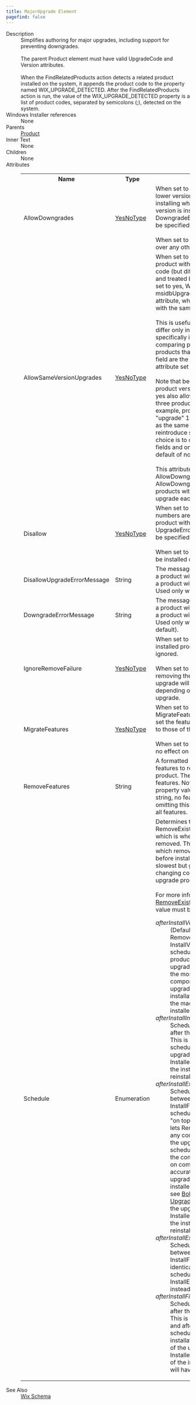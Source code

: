 ```yaml
---
title: MajorUpgrade Element
pagefind: false
---
```

<dl>
  <dt>Description</dt>
  <dd>                 Simplifies authoring for major upgrades, including support for preventing downgrades.<br/><br/>                The parent Product element must have valid UpgradeCode and Version attributes.<br/><br/>                When the FindRelatedProducts action detects a related product installed on the system,                 it appends the product code to the property named WIX_UPGRADE_DETECTED. After the                 FindRelatedProducts action is run, the value of the WIX_UPGRADE_DETECTED property is a                 list of product codes, separated by semicolons (;), detected on the system.             </dd>
  <dt>Windows Installer references</dt>
  <dd>None</dd>
  <dt>Parents</dt>
  <dd>
    <a href="../product/">Product</a>
  </dd>
  <dt>Inner Text</dt>
  <dd>None</dd>
  <dt>Children</dt>
  <dd>None</dd>
  <dt>Attributes</dt>
  <dd>
    <table cellspacing="0" cellpadding="0" class="schema">
      <tr>
        <th width="15%">Name</th>
        <th width="15%">Type</th>
        <th width="65%">Description</th>
        <th width="15%">Required</th>
      </tr>
      <tr>
        <td>AllowDowngrades</td>
        <td><a href="../simple_type_yesnotype/">YesNoType</a></td>
        <td>                     When set to no (the default), products with lower version numbers are blocked from                     installing when a product with a higher version is installed; the DowngradeErrorMessage                     attribute must also be specified.<br/><br/>                    When set to yes, any version can be installed over any other version.                 </td>
        <td>&nbsp;</td>
      </tr>
      <tr>
        <td>AllowSameVersionUpgrades</td>
        <td><a href="../simple_type_yesnotype/">YesNoType</a></td>
        <td>                     When set to no (the default), installing a product with the same version and upgrade code                     (but different product code) is allowed and treated by MSI as two products. When set to yes,                     WiX sets the msidbUpgradeAttributesVersionMaxInclusive attribute, which tells MSI to treat                     a product with the same version as a major upgrade.<br/><br/>                    This is useful when two product versions differ only in the fourth version field. MSI                     specifically ignores that field when comparing product versions, so two products that                     differ only in the fourth version field are the same product and need this attribute set to                     yes to be detected.<br/><br/>                    Note that because MSI ignores the fourth product version field, setting this attribute to                     yes also allows downgrades when the first three product version fields are identical.                     For example, product version 1.0.0.1 will "upgrade" 1.0.0.2998 because they're seen as the                     same version (1.0.0). That could reintroduce serious bugs so the safest choice is to change                     the first three version fields and omit this attribute to get the default of no.<br/><br/>                    This attribute cannot be "yes" when AllowDowngrades is also "yes" -- AllowDowngrades                     already allows two products with the same version number to upgrade each other.                 </td>
        <td>&nbsp;</td>
      </tr>
      <tr>
        <td>Disallow</td>
        <td><a href="../simple_type_yesnotype/">YesNoType</a></td>
        <td>                       When set to yes, products with higer version numbers are blocked from                       installing when a product with a lower version is installed; the UpgradeErrorMessage                       attribute must also be specified.<br/><br/>                      When set to no (the default), any version can be installed over any lower version.                   </td>
        <td>&nbsp;</td>
      </tr>
      <tr>
        <td>DisallowUpgradeErrorMessage</td>
        <td>String</td>
        <td>                   The message displayed if users try to install a product with a higer version number                   when a product with a lower version is installed. Used only when Disallow                   is yes.               </td>
        <td>&nbsp;</td>
      </tr>
      <tr>
        <td>DowngradeErrorMessage</td>
        <td>String</td>
        <td>                         The message displayed if users try to install a product with a lower version number                         when a product with a higher version is installed. Used only when AllowDowngrades                         is no (the default).           </td>
        <td>&nbsp;</td>
      </tr>
      <tr>
        <td>IgnoreRemoveFailure</td>
        <td><a href="../simple_type_yesnotype/">YesNoType</a></td>
        <td>                         When set to yes, failures removing the installed product during the upgrade will be                         ignored.<br/><br/>                        When set to no (the default), failures removing the installed product during the upgrade                         will be considered a failure and, depending on the scheduling, roll back the upgrade.                     </td>
        <td>&nbsp;</td>
      </tr>
      <tr>
        <td>MigrateFeatures</td>
        <td><a href="../simple_type_yesnotype/">YesNoType</a></td>
        <td>                         When set to yes (the default), the MigrateFeatureStates standard action will set the                         feature states of the upgrade product to those of the installed product.<br/><br/>                        When set to no, the installed features have no effect on the upgrade installation.                     </td>
        <td>&nbsp;</td>
      </tr>
      <tr>
        <td>RemoveFeatures</td>
        <td>String</td>
        <td>                         A formatted string that contains the list of features to remove from the installed                         product. The default is to remove all features. Note that if you use formatted property                         values that evaluate to an empty string, no features will be removed; only omitting                         this attribute defaults to removing all features.                     </td>
        <td>&nbsp;</td>
      </tr>
      <tr>
        <td>Schedule</td>
        <td>Enumeration</td>
        <td>                         Determines the scheduling of the RemoveExistingProducts standard action, which is when                         the installed product is removed. The default is "afterInstallValidate" which removes                         the installed product entirely before installing the upgrade product. It's slowest but                         gives the most flexibility in changing components and features in the upgrade product.<br/><br/>                        For more information, see <a href="http://msdn.microsoft.com/en-us/library/aa371197.aspx" target="_blank">RemoveExistingProducts</a>.                       This attribute's value must be one of the following:<dl><dt class="enumerationValue"><dfn>afterInstallValidate</dfn></dt><dd>                                     (Default) Schedules RemoveExistingProducts after the InstallValidate standard                                     action. This scheduling removes the installed product entirely before installing                                     the upgrade product. It's slowest but gives the most flexibility in changing                                     components and features in the upgrade product. Note that if the installation                                     of the upgrade product fails, the machine will have neither version installed.                                 </dd><dt class="enumerationValue"><dfn>afterInstallInitialize</dfn></dt><dd>                                     Schedules RemoveExistingProducts after the InstallInitialize standard action.                                     This is similar to the afterInstallValidate scheduling, but if the installation                                     of the upgrade product fails, Windows Installer also rolls back the removal of                                     the installed product -- in other words, reinstalls it.                                 </dd><dt class="enumerationValue"><dfn>afterInstallExecute</dfn></dt><dd>                                     Schedules RemoveExistingProducts between the InstallExecute and InstallFinalize standard actions.                                     This scheduling installs the upgrade product "on top of" the installed product then lets                                     RemoveExistingProducts uninstall any components that don't also exist in the upgrade product.                                     Note that this scheduling requires strict adherence to the component rules because it relies                                     on component reference counts to be accurate during installation of the upgrade product and                                     removal of the installed product. For more information, see                                     <a href="http://www.joyofsetup.com/2008/12/30/paying-for-upgrades/" target="_blank">                                         Bob Arnson's blog post "Paying for Upgrades"                                     </a> for details. If installation of the upgrade product fails, Windows Installer                                     also rolls back the removal of the installed product -- in other words, reinstalls it.                                 </dd><dt class="enumerationValue"><dfn>afterInstallExecuteAgain</dfn></dt><dd>                                     Schedules RemoveExistingProducts between the InstallExecuteAgain and InstallFinalize standard actions.                                     This is identical to the afterInstallExecute scheduling but after the InstallExecuteAgain standard                                     action instead of InstallExecute.                                 </dd><dt class="enumerationValue"><dfn>afterInstallFinalize</dfn></dt><dd>                                     Schedules RemoveExistingProducts after the InstallFinalize standard action. This is similar to the                                     afterInstallExecute and afterInstallExecuteAgain schedulings but takes place outside the                                     installation transaction so if installation of the upgrade product fails, Windows Installer does                                     not roll back the removal of the installed product, so the machine will have both versions                                     installed.                                 </dd></dl></td>
        <td>&nbsp;</td>
      </tr>
    </table>
  </dd>
  <dt>See Also</dt>
  <dd>
    <a href="../">Wix Schema</a>
  </dd>
</dl>
